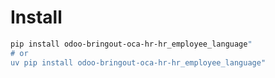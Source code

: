 # Install

```bash
pip install odoo-bringout-oca-hr-hr_employee_language"
# or
uv pip install odoo-bringout-oca-hr-hr_employee_language"
```
